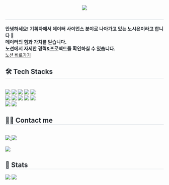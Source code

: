 <div align= "center">
    <img src="https://capsule-render.vercel.app/api?type=waving&color=0:ffa8f3,100:8c20f8&height=180&text=Data만큼%20강력하고%20매력적인%20노시은입니다.%20&animation=&fontColor=000000&fontSize=40" />
    </div>
    <div style="text-align: left;"> 
    <h2 style="border-bottom: 1px solid #d8dee4; color: #282d33;">  </h2>  
    <div style="font-weight: 700; font-size: 15px; text-align: left; color: #282d33;"> 안녕하세요! 기획자에서 데이터 사이언스 분야로 나아가고 있는 노시은이라고 합니다 🌱 </li></li><br>데이터의 힘과 가치를 믿습니다.  </div> 
    <div style="font-weight: 700; font-size: 15px; text-align: left; color: #282d33;"> 노션에서 자세한 경력&프로젝트를 확인하실 수 있습니다.</div>
    <a href = "https://www.notion.so/Data-7f5b29edd37e4aaeaf4a6393559ddee1?pvs=4"> 노션 바로가기  </a>
    </div>
    <div style="text-align: left;">
    <h2 style="border-bottom: 1px solid #d8dee4; color: #282d33;"> 🛠️ Tech Stacks </h2> <br> 
    <div style="margin: ; text-align: left;" "text-align: left;"> <img src="https://img.shields.io/badge/Django-092E20?style=flat-square&logo=Django&logoColor=white">
          <img src="https://img.shields.io/badge/C-A8B9CC?style=flat-square&logo=C&logoColor=white">
          <img src="https://img.shields.io/badge/Selenium-43B02A?style=flat-square&logo=Selenium&logoColor=white">
          <img src="https://img.shields.io/badge/Slack-4A154B?style=flat-square&logo=Slack&logoColor=white">
          <img src="https://img.shields.io/badge/Tensorflow-FF6F00?style=flat-square&logo=Tensorflow&logoColor=white">
          <br/><img src="https://img.shields.io/badge/Github-181717?style=flat-square&logo=Github&logoColor=white">
          <img src="https://img.shields.io/badge/Python-3776AB?style=flat-square&logo=Python&logoColor=white">
          <img src="https://img.shields.io/badge/Notion-000000?style=flat-square&logo=Notion&logoColor=white">
          <img src="https://img.shields.io/badge/MySQL-4479A1?style=flat-square&logo=MySQL&logoColor=white">
          <img src="https://img.shields.io/badge/Keras-D00000?style=flat-square&logo=Keras&logoColor=white">
          <br/><img src="https://img.shields.io/badge/Discord-5865F2?style=flat-square&logo=Discord&logoColor=white">
          <img src="https://img.shields.io/badge/HTML5-E34F26?style=flat-square&logo=HTML5&logoColor=white">
          </div>
    </div>
    <div style="text-align: left;">
    <h2 style="border-bottom: 1px solid #d8dee4; color: #282d33;"> 🧑‍💻 Contact me </h2> <br> 
    <div style="text-align: left;"> <a href=https://www.notion.so/Data-7f5b29edd37e4aaeaf4a6393559ddee1?pvs=4> <img src="https://img.shields.io/badge/Notion-000000?style=flat-square&logo=Notion&logoColor=white&link=https://www.notion.so/Data-7f5b29edd37e4aaeaf4a6393559ddee1?pvs=4"> </a>
         <a href=mailto:candy980617@gmail.com> <img src="https://img.shields.io/badge/Gmail-EA4335?style=flat-square&logo=Gmail&logoColor=white&link=mailto:candy980617@gmail.com"> </a>
          </div>  <br> 
    <div style="text-align: left;"> <a href="https://hits.seeyoufarm.com"> <img src="https://hits.seeyoufarm.com/api/count/incr/badge.svg?url=https%3A%2F%2Fgithub.com%2Fsieunrroh%2F&count_bg=%23000000&title_bg=%23000000&icon=github.svg&icon_color=%23FFFFFF&title=GitHub&edge_flat=false"/></a>
       </div> 
    </div>
    <div style="text-align: left;"> 
    <h2 style="border-bottom: 1px solid #d8dee4; color: #282d33;"> 🏅 Stats </h2> <div style="text-align: left;"> <img src="https://github-readme-stats.vercel.app/api?username=sieunrroh&bg_color=60,ffffff,ffffff&title_color=000000&text_color=000000"
         /> <img src="https://github-readme-stats.vercel.app/api/top-langs/?username=sieunrroh&layout=compact&bg_color=60,ffffff,ffffff&title_color=000000&text_color=000000"
           /> </div> 
    </div>
    
